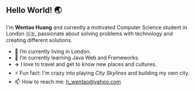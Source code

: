 ## Hello World! 🌏

I'm **Wentao Huang** and currently a motivated Computer Science student in London 🇬🇧, passionate about
solving problems with technology and creating different solutions.

- 🏡 I’m currently living in London.
- 🌱 I’m currently learning Java Web and Frameworks.
- ✈️ I love to travel and get to know new places and cultures.
- ⚡ Fun fact: I'm crazy into playing *City Skylines* and building my own city.
- 📫 How to reach me: h_wentao@yahoo.com

